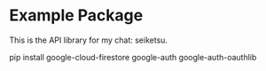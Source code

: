 # Example Package

This is the API library for my chat: seiketsu.

pip install google-cloud-firestore google-auth google-auth-oauthlib